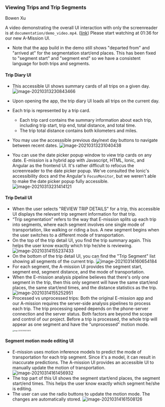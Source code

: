 ### Viewing Trips and Trip Segments

Bowen Xu

A video demonstrating the overall UI interaction with only the screenreader is at `documentation/demo_video.mp4`. ([link](https://github.com/CSE482Winter2021/NameN0tF0und/raw/main/documentation/demo_video.mp4)) Please start watching at 01:36 for our new A-Mission UI. 

- Note that the app build in the demo still shows "departed from" and "arrived at" for the segmentation start/end places. This has been fixed to "segment start" and "segment end" so we have a consistent language for both trips and segments.

#### Trip Diary UI

- This accessible UI shows summary cards of all trips on a given day. 
  ![image-20210313230843466](image-20210313230843466.png)

- Upon opening the app, the trip diary UI loads all trips on the current day.  
- Each trip is represented by a trip card.
  - Each trip card contains the summary information about each trip, including trip start, trip end, total distance, and total time.
  - The trip total distance contains both kilometers and miles. 
- You may use the accesssible previous day/next day buttons to navigate between recent dates. 
  ![image-20210313231040438](image-20210313231040438.png)
- You can use the date picker popup window to view trip cards on any date. E-mission is a hybrid app with Javascript, HTML, Ionic, and Angular as the frontend UI. It's rather difficult to refocus the screenreader to the date picker popup. We've consulted the Ionic's accessibility docs and the Angular's `FocusMonitor`, but we weren't able to make the date picker popup fully accessible. 
  ![image-20210313231414121](image-20210313231414121.png)



#### Trip Detail UI

- When the user selects "REVIEW TRIP DETAILS" for a trip, this accessible UI displays the relevant trip segment information for that trip.
- “Trip segmentation” refers to the way that E-mission splits up each trip into segments, where each segment involves one single mode of transportation, like walking or riding a bus. A new segment begins when the user switches to a different mode of transportation.
- On the top of the trip detail UI, you find the trip summary again. This helps the user know exactly which trip he/she is reviewing.
  ![image-20210314155237433](image-20210314155237433.png)
- On the bottom of the trip detail UI, you can find the "Trip Segment" list showing all segments of the current trip. 
  ![image-20210314160654184](image-20210314160654184.png)
- For each segment, the A-mission UI provides the segment start, segment end, segment distance, and the mode of transportation. 
- When the E-mission analysis pipeline believes that there's only one segment in the trip, then this only segment will have the same start/end places, the same start/end times, and the distance statistics as the trip. 
  ![image-20210314155252951](image-20210314155252951.png)
- Processed vs unprocessed trips: Both the original E-mission app and our A-mission requires the server-side analysis pipelines to process each trip. The trip processing speed depends on the phone-server connection and the server status. Both factors are beyond the scope and control of our project. Before a trip is processed, the whole trip will appear as one segment and have the "unprocessed" motion mode. 
  <img src="image-20210314160739076.png" alt="image-20210314160739076" style="zoom:30%;" />

#### Segment motion mode editing UI

- E-mission uses motion inference models to predict the mode of transportation for each trip segment. Since it's a model, it can result in inaccurate predictions. The A-mission UI provides an accessible UI to manually update the motion of transportation. 
  ![image-20210314161456932](image-20210314161456932.png)
- The top part of this UI shows the segment start/end places, the segment start/end times. This helps the user know exactly which segment he/she is editing.
- The user can use the radio buttons to update the motion mode. The changes are automatically stored. 
  ![image-20210314161508126](image-20210314161508126.png)
